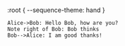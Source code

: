 ```mermaid
```

:root {
  --sequence-theme: hand
}

```sequence
Alice->Bob: Hello Bob, how are you?
Note right of Bob: Bob thinks
Bob-->Alice: I am good thanks!
```
